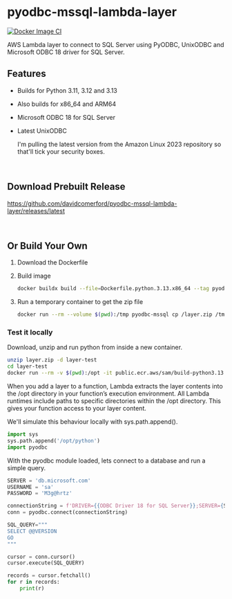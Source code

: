 # pyodbc-mssql-lambda-layer

[![Docker Image CI](https://github.com/davidcomerford/pyodbc-mssql-lambda-layer/actions/workflows/docker-image.yml/badge.svg)](https://github.com/davidcomerford/pyodbc-mssql-lambda-layer/actions/workflows/docker-image.yml)

AWS Lambda layer to connect to SQL Server using PyODBC, UnixODBC and Microsoft ODBC 18 driver for SQL Server.

## Features

- Builds for Python 3.11, 3.12 and 3.13

- Also builds for x86_64 and ARM64

- Microsoft ODBC 18 for SQL Server

- Latest UnixODBC

    I'm pulling the latest version from the Amazon Linux 2023 repository so that'll tick your security boxes.

</br>

## Download Prebuilt Release

https://github.com/davidcomerford/pyodbc-mssql-lambda-layer/releases/latest

</br>

## Or Build Your Own

1. Download the Dockerfile

1. Build image
    ```bash
    docker buildx build --file=Dockerfile.python.3.13.x86_64 --tag pyodbc-mssql .
    ```
1. Run a temporary container to get the zip file 
    ```bash
    docker run --rm --volume $(pwd):/tmp pyodbc-mssql cp /layer.zip /tmp/
    ```

### Test it locally

Download, unzip and run python from inside a new container.

```bash
unzip layer.zip -d layer-test
cd layer-test
docker run --rm -v $(pwd):/opt -it public.ecr.aws/sam/build-python3.13 python
```

When you add a layer to a function, Lambda extracts the layer contents into the /opt directory in your function’s execution environment. All Lambda runtimes include paths to specific directories within the /opt directory. This gives your function access to your layer content.

We'll simulate this behaviour locally with sys.path.append().

```python
import sys
sys.path.append('/opt/python')
import pyodbc
```

With the pyodbc module loaded, lets connect to a database and run a simple query.

```python
SERVER = 'db.microsoft.com'
USERNAME = 'sa'
PASSWORD = 'M3g@hrtz'

connectionString = f'DRIVER={{ODBC Driver 18 for SQL Server}};SERVER={SERVER};UID={USERNAME};PWD={PASSWORD};TrustServerCertificate=yes'
conn = pyodbc.connect(connectionString)

SQL_QUERY="""
SELECT @@VERSION
GO
"""

cursor = conn.cursor()
cursor.execute(SQL_QUERY)

records = cursor.fetchall()
for r in records:
    print(r)
```

